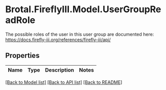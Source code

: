 # Brotal.FireflyIII.Model.UserGroupReadRole
The possible roles of the user in this user group are documented here: https://docs.firefly-iii.org/references/firefly-iii/api/ 

## Properties

Name | Type | Description | Notes
------------ | ------------- | ------------- | -------------

[[Back to Model list]](../../README.md#documentation-for-models) [[Back to API list]](../../README.md#documentation-for-api-endpoints) [[Back to README]](../../README.md)

